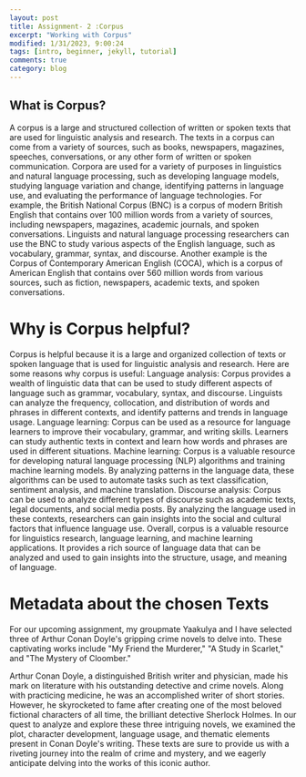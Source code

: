 ```yaml
---
layout: post
title: Assignment- 2 :Corpus
excerpt: "Working with Corpus"
modified: 1/31/2023, 9:00:24
tags: [intro, beginner, jekyll, tutorial]
comments: true
category: blog
---
```


## What is Corpus? 

A corpus is a large and structured collection of written or spoken texts that are used for linguistic analysis and research. The texts in a corpus can come from a variety of sources, such as books, newspapers, magazines, speeches, conversations, or any other form of written or spoken communication.
Corpora are used for a variety of purposes in linguistics and natural language processing, such as developing language models, studying language variation and change, identifying patterns in language use, and evaluating the performance of language technologies.
For example, the British National Corpus (BNC) is a corpus of modern British English that contains over 100 million words from a variety of sources, including newspapers, magazines, academic journals, and spoken conversations. Linguists and natural language processing researchers can use the BNC to study various aspects of the English language, such as vocabulary, grammar, syntax, and discourse. Another example is the Corpus of Contemporary American English (COCA), which is a corpus of American English that contains over 560 million words from various sources, such as fiction, newspapers, academic texts, and spoken conversations.


# Why is Corpus helpful? 

Corpus is helpful because it is a large and organized collection of texts or spoken language that is used for linguistic analysis and research. Here are some reasons why corpus is useful:
Language analysis: Corpus provides a wealth of linguistic data that can be used to study different aspects of language such as grammar, vocabulary, syntax, and discourse. Linguists can analyze the frequency, collocation, and distribution of words and phrases in different contexts, and identify patterns and trends in language usage.
Language learning: Corpus can be used as a resource for language learners to improve their vocabulary, grammar, and writing skills. Learners can study authentic texts in context and learn how words and phrases are used in different situations.
Machine learning: Corpus is a valuable resource for developing natural language processing (NLP) algorithms and training machine learning models. By analyzing patterns in the language data, these algorithms can be used to automate tasks such as text classification, sentiment analysis, and machine translation.
Discourse analysis: Corpus can be used to analyze different types of discourse such as academic texts, legal documents, and social media posts. By analyzing the language used in these contexts, researchers can gain insights into the social and cultural factors that influence language use.
Overall, corpus is a valuable resource for linguistics research, language learning, and machine learning applications. It provides a rich source of language data that can be analyzed and used to gain insights into the structure, usage, and meaning of language.



#  Metadata about the chosen Texts

For our upcoming assignment, my groupmate Yaakulya and I have selected three of Arthur Conan Doyle's gripping crime novels to delve into. These captivating works include "My Friend the Murderer," "A Study in Scarlet," and "The Mystery of Cloomber."

Arthur Conan Doyle, a distinguished British writer and physician, made his mark on literature with his outstanding detective and crime novels. Along with practicing medicine, he was an accomplished writer of short stories. However, he skyrocketed to fame after creating one of the most beloved fictional characters of all time, the brilliant detective Sherlock Holmes.
In our quest to analyze and explore these three intriguing novels, we examined the plot, character development, language usage, and thematic elements present in Conan Doyle's writing. These texts are sure to provide us with a riveting journey into the realm of crime and mystery, and we eagerly anticipate delving into the works of this iconic author.
